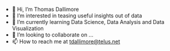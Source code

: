 - 👋 Hi, I’m Thomas Dallimore
- 👀 I’m interested in teasing useful insights out of data
- 🌱 I’m currently learning Data Science, Data Analysis and Data Visualization 
- 💞️ I’m looking to collaborate on ...
- 📫 How to reach me at tdallimore@telus.net

<!---
tdallimore/tdallimore is a ✨ special ✨ repository because its `README.md` (this file) appears on your GitHub profile.
You can click the Preview link to take a look at your changes.
--->
